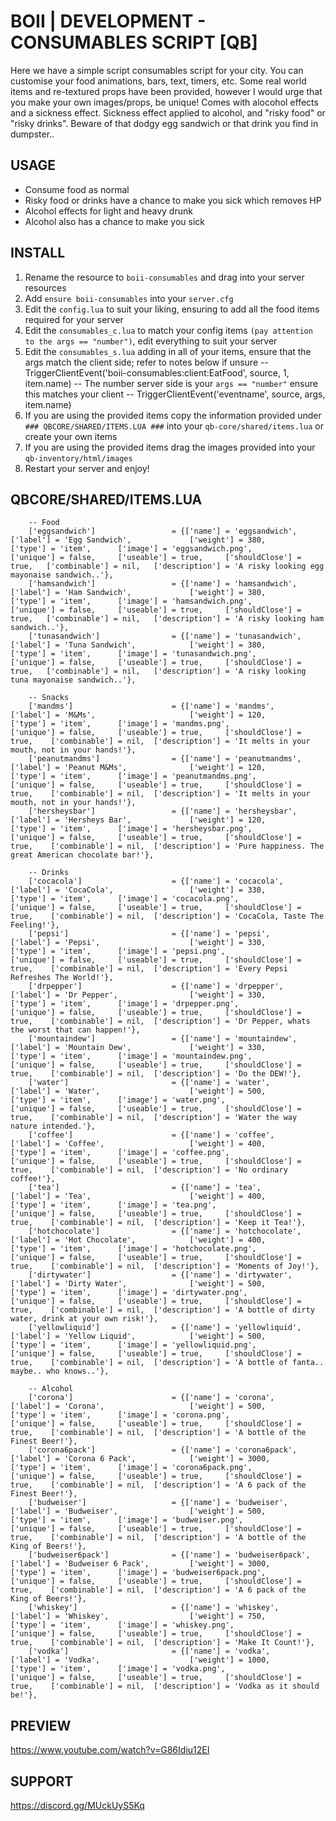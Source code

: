 # BOII | DEVELOPMENT - CONSUMABLES SCRIPT [QB] #

Here we have a simple script consumables script for your city.
You can customise your food animations, bars, text, timers, etc.
Some real world items and re-textured props have been provided, however I would urge that you make your own images/props, be unique!
Comes with alocohol effects and a sickness effect.
Sickness effect applied to alcohol, and "risky food" or "risky drinks".
Beware of that dodgy egg sandwich or that drink you find in dumpster..

## USAGE ##

- Consume food as normal
- Risky food or drinks have a chance to make you sick which removes HP
- Alcohol effects for light and heavy drunk
- Alcohol also has a chance to make you sick

## INSTALL ##

1) Rename the resource to `boii-consumables` and drag into your server resources
2) Add `ensure boii-consumables` into your `server.cfg`
2) Edit the `config.lua` to suit your liking, ensuring to add all the food items required for your server
3) Edit the `consumables_c.lua` to match your config items `(pay attention to the args == "number")`, edit everything to suit your server
4) Edit the `consumables_s.lua` adding in all of your items, ensure that the args match the client side; refer to notes below if unsure
--  TriggerClientEvent('boii-consumables:client:EatFood', source, 1, item.name) -- The number server side is your `args == "number"` ensure this matches your client
--  TriggerClientEvent('eventname', source, args, item.name)
5) If you are using the provided items copy the information provided under `### QBCORE/SHARED/ITEMS.LUA ###` into your `qb-core/shared/items.lua` or create your own items
6) If you are using the provided items drag the images provided into your `qb-inventory/html/images`
7) Restart your server and enjoy!

## QBCORE/SHARED/ITEMS.LUA ##
```
	-- Food
	['eggsandwich'] 				= {['name'] = 'eggsandwich', 			 	  	['label'] = 'Egg Sandwich', 			['weight'] = 380, 		['type'] = 'item', 		['image'] = 'eggsandwich.png', 		    ['unique'] = false, 	['useable'] = true, 	['shouldClose'] = true,   ['combinable'] = nil,   ['description'] = 'A risky looking egg mayonaise sandwich..'},
	['hamsandwich'] 				= {['name'] = 'hamsandwich', 			 	  	['label'] = 'Ham Sandwich', 			['weight'] = 380, 		['type'] = 'item', 		['image'] = 'hamsandwich.png', 		    ['unique'] = false, 	['useable'] = true, 	['shouldClose'] = true,   ['combinable'] = nil,   ['description'] = 'A risky looking ham sandwich..'},
	['tunasandwich'] 				= {['name'] = 'tunasandwich', 			 	  	['label'] = 'Tuna Sandwich', 			['weight'] = 380, 		['type'] = 'item', 		['image'] = 'tunasandwich.png', 		['unique'] = false, 	['useable'] = true, 	['shouldClose'] = true,   ['combinable'] = nil,   ['description'] = 'A risky looking tuna mayonaise sandwich..'},
	
	-- Snacks
	['mandms'] 		 				= {['name'] = 'mandms', 			  			['label'] = 'M&Ms', 					['weight'] = 120, 		['type'] = 'item', 		['image'] = 'mandms.png', 				['unique'] = false, 	['useable'] = true, 	['shouldClose'] = true,	   ['combinable'] = nil,  ['description'] = 'It melts in your mouth, not in your hands!'},
	['peanutmandms'] 		 		= {['name'] = 'peanutmandms', 			  		['label'] = 'Peanut M&Ms', 				['weight'] = 120, 		['type'] = 'item', 		['image'] = 'peanutmandms.png', 		['unique'] = false, 	['useable'] = true, 	['shouldClose'] = true,	   ['combinable'] = nil,  ['description'] = 'It melts in your mouth, not in your hands!'},
	['hersheysbar'] 		 		= {['name'] = 'hersheysbar', 			  		['label'] = 'Hersheys Bar', 			['weight'] = 120, 		['type'] = 'item', 		['image'] = 'hersheysbar.png', 			['unique'] = false, 	['useable'] = true, 	['shouldClose'] = true,	   ['combinable'] = nil,  ['description'] = 'Pure happiness. The great American chocolate bar!'},

	-- Drinks
	['cocacola'] 				 	= {['name'] = 'cocacola', 			  	  		['label'] = 'CocaCola', 				['weight'] = 330, 		['type'] = 'item', 		['image'] = 'cocacola.png', 			['unique'] = false, 	['useable'] = true, 	['shouldClose'] = true,	   ['combinable'] = nil,  ['description'] = 'CocaCola, Taste The Feeling!'},
	['pepsi'] 				 		= {['name'] = 'pepsi', 			  	  			['label'] = 'Pepsi', 					['weight'] = 330, 		['type'] = 'item', 		['image'] = 'pepsi.png', 				['unique'] = false, 	['useable'] = true, 	['shouldClose'] = true,	   ['combinable'] = nil,  ['description'] = 'Every Pepsi Refreshes The World!'},
	['drpepper'] 				 	= {['name'] = 'drpepper', 			  	  		['label'] = 'Dr Pepper', 				['weight'] = 330, 		['type'] = 'item', 		['image'] = 'drpepper.png', 			['unique'] = false, 	['useable'] = true, 	['shouldClose'] = true,	   ['combinable'] = nil,  ['description'] = 'Dr Pepper, whats the worst that can happen!'},
	['mountaindew'] 				= {['name'] = 'mountaindew', 			  	  	['label'] = 'Mountain Dew', 			['weight'] = 330, 		['type'] = 'item', 		['image'] = 'mountaindew.png', 			['unique'] = false, 	['useable'] = true, 	['shouldClose'] = true,	   ['combinable'] = nil,  ['description'] = 'Do the DEW!'},
	['water'] 						= {['name'] = 'water', 			  	  			['label'] = 'Water', 					['weight'] = 500, 		['type'] = 'item', 		['image'] = 'water.png', 				['unique'] = false, 	['useable'] = true, 	['shouldClose'] = true,	   ['combinable'] = nil,  ['description'] = 'Water the way nature intended.'},
	['coffee'] 				 		= {['name'] = 'coffee', 			  	  		['label'] = 'Coffee', 					['weight'] = 400, 		['type'] = 'item', 		['image'] = 'coffee.png', 				['unique'] = false, 	['useable'] = true, 	['shouldClose'] = true,	   ['combinable'] = nil,  ['description'] = 'No ordinary coffee!'},
	['tea'] 				 		= {['name'] = 'tea', 			  	  			['label'] = 'Tea', 						['weight'] = 400, 		['type'] = 'item', 		['image'] = 'tea.png', 					['unique'] = false, 	['useable'] = true, 	['shouldClose'] = true,	   ['combinable'] = nil,  ['description'] = 'Keep it Tea!'},
	['hotchocolate'] 				= {['name'] = 'hotchocolate', 			  	  	['label'] = 'Hot Chocolate', 			['weight'] = 400, 		['type'] = 'item', 		['image'] = 'hotchocolate.png', 		['unique'] = false, 	['useable'] = true, 	['shouldClose'] = true,	   ['combinable'] = nil,  ['description'] = 'Moments of Joy!'},
	['dirtywater'] 					= {['name'] = 'dirtywater', 			  	  	['label'] = 'Dirty Water', 				['weight'] = 500, 		['type'] = 'item', 		['image'] = 'dirtywater.png', 			['unique'] = false, 	['useable'] = true, 	['shouldClose'] = true,	   ['combinable'] = nil,  ['description'] = 'A bottle of dirty water, drink at your own risk!'},
	['yellowliquid'] 				= {['name'] = 'yellowliquid', 			  	  	['label'] = 'Yellow Liquid', 			['weight'] = 500, 		['type'] = 'item', 		['image'] = 'yellowliquid.png', 		['unique'] = false, 	['useable'] = true, 	['shouldClose'] = true,	   ['combinable'] = nil,  ['description'] = 'A bottle of fanta.. maybe.. who knows..'},

	-- Alcohol
	['corona'] 				 		= {['name'] = 'corona', 			  	  		['label'] = 'Corona', 					['weight'] = 500, 		['type'] = 'item', 		['image'] = 'corona.png', 				['unique'] = false, 	['useable'] = true, 	['shouldClose'] = true,	   ['combinable'] = nil,  ['description'] = 'A bottle of the Finest Beer!'},
	['corona6pack'] 				= {['name'] = 'corona6pack', 			  	  	['label'] = 'Corona 6 Pack', 			['weight'] = 3000, 		['type'] = 'item', 		['image'] = 'corona6pack.png', 			['unique'] = false, 	['useable'] = true, 	['shouldClose'] = true,	   ['combinable'] = nil,  ['description'] = 'A 6 pack of the Finest Beer!'},
	['budweiser'] 				 	= {['name'] = 'budweiser', 			  	  		['label'] = 'Budweiser', 				['weight'] = 500, 		['type'] = 'item', 		['image'] = 'budweiser.png', 			['unique'] = false, 	['useable'] = true, 	['shouldClose'] = true,	   ['combinable'] = nil,  ['description'] = 'A bottle of the King of Beers!'},
	['budweiser6pack'] 				= {['name'] = 'budweiser6pack', 			  	['label'] = 'Budweiser 6 Pack', 		['weight'] = 3000, 		['type'] = 'item', 		['image'] = 'budweiser6pack.png', 		['unique'] = false, 	['useable'] = true, 	['shouldClose'] = true,	   ['combinable'] = nil,  ['description'] = 'A 6 pack of the King of Beers!'},
	['whiskey'] 				 	= {['name'] = 'whiskey', 			  	  		['label'] = 'Whiskey', 					['weight'] = 750, 		['type'] = 'item', 		['image'] = 'whiskey.png', 				['unique'] = false, 	['useable'] = true, 	['shouldClose'] = true,	   ['combinable'] = nil,  ['description'] = 'Make It Count!'},
	['vodka'] 				 		= {['name'] = 'vodka', 			  	  			['label'] = 'Vodka', 					['weight'] = 1000, 		['type'] = 'item', 		['image'] = 'vodka.png', 				['unique'] = false, 	['useable'] = true, 	['shouldClose'] = true,	   ['combinable'] = nil,  ['description'] = 'Vodka as it should be!'},
```

## PREVIEW ##
https://www.youtube.com/watch?v=G86Idiu12EI

## SUPPORT ##
https://discord.gg/MUckUyS5Kq
